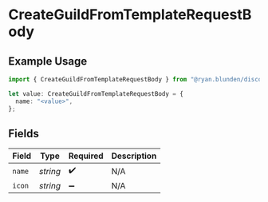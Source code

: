# CreateGuildFromTemplateRequestBody

## Example Usage

```typescript
import { CreateGuildFromTemplateRequestBody } from "@ryan.blunden/discord/models/operations";

let value: CreateGuildFromTemplateRequestBody = {
  name: "<value>",
};
```

## Fields

| Field              | Type               | Required           | Description        |
| ------------------ | ------------------ | ------------------ | ------------------ |
| `name`             | *string*           | :heavy_check_mark: | N/A                |
| `icon`             | *string*           | :heavy_minus_sign: | N/A                |